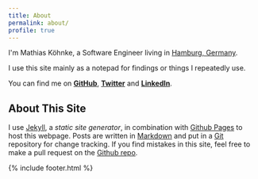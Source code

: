 ```yaml
---
title: About
permalink: about/
profile: true
---
```


I'm Mathias Köhnke, a Software Engineer living in [Hamburg, Germany](https://en.wikipedia.org/wiki/Hamburg).

I use this site mainly as a notepad for findings or things I repeatedly use.

You can find me on __[GitHub](https://github.com/mkoehnke)__, __[Twitter](https://twitter.com/mkoehnke)__ and __[LinkedIn](https://linkedin.com/in/mathiaskoehnke)__.

## About This Site

I use [Jekyll](http://jekyllrb.com), a _static site generator_, in combination with [Github Pages](https://pages.github.com) to host this webpage. Posts are written in [Markdown](http://kramdown.gettalong.org) and put in a [Git](https://git-scm.com) repository for change tracking. If you find mistakes in this site, feel free to make a pull request on the [Github repo](https://github.com/mkoehnke/mkoehnke.github.io).


{% include footer.html %}
